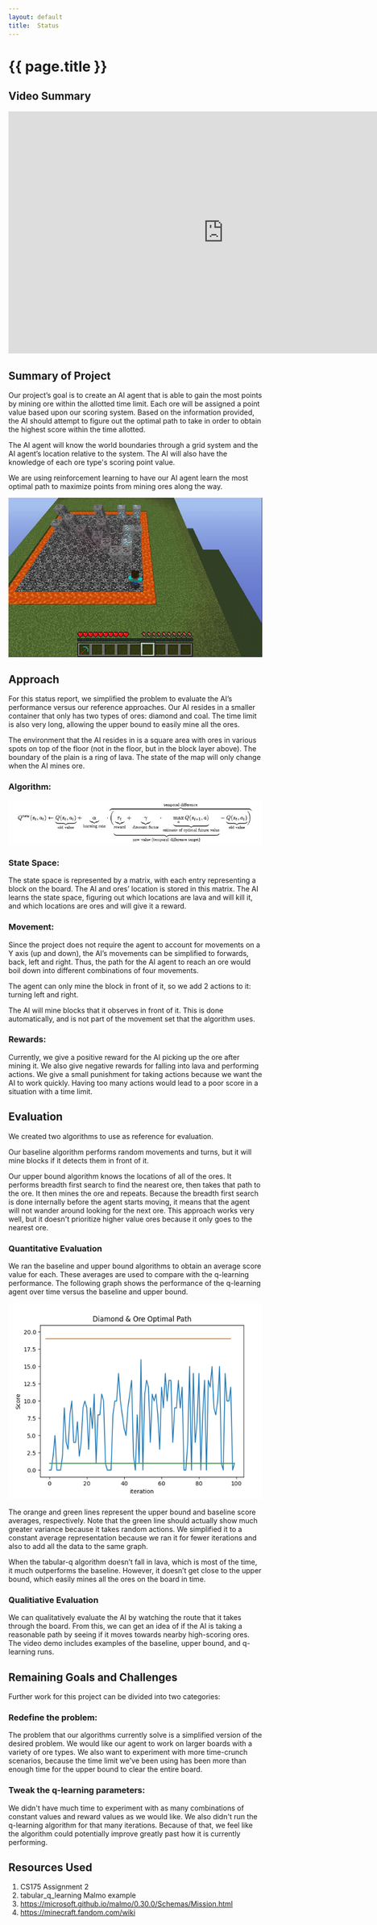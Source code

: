 ```yaml
---
layout: default
title:  Status
---
```


# {{ page.title }}

## Video Summary
<iframe width="854" height="480" src="https://www.youtube.com/embed/0GCA_a-loek" title="YouTube video player" frameborder="0" allow="accelerometer; autoplay; clipboard-write; encrypted-media; gyroscope; picture-in-picture" allowfullscreen></iframe>


## Summary of Project
Our project’s goal is to create an AI agent that is able to gain the most points by mining ore within the allotted time limit. Each ore will be assigned a point value based upon our scoring system. Based on the information provided, the AI should attempt to figure out the optimal path to take in order to obtain the highest score within the time allotted.

The AI agent will know the world boundaries through a grid system and the AI agent’s location relative to the system. The AI will also have the knowledge of each ore type's scoring point value.

We are using reinforcement learning to have our AI agent learn the most optimal path to maximize points from mining ores along the way.

<p align="center">
  <img src="img/environment.JPG">
</p>

## Approach
For this status report, we simplified the problem to evaluate the AI’s performance versus our reference approaches. Our AI resides in a smaller container that only has two types of ores: diamond and coal. The time limit is also very long, allowing the upper bound to easily mine all the ores.

The environment that the AI resides in is a square area with ores in various spots on top of the floor (not in the floor, but in the block layer above). The boundary of the plain is a ring of lava. The state of the map will only change when the AI mines ore.

### Algorithm:
<p align="center">
  <img src="img/qlearning_formula.JPG">
</p>

### State Space:
The state space is represented by a matrix, with each entry representing a block on the board. The AI and ores’ location is stored in this matrix. The AI learns the state space, figuring out which locations are lava and will kill it, and which locations are ores and will give it a reward.

### Movement:
Since the project does not require the agent to account for movements on a Y axis (up and down), the AI’s movements can be simplified to  forwards, back, left and right. Thus, the path for the AI agent to reach an ore would boil down into different combinations of four movements. 

The agent can only mine the block in front of it, so we add 2 actions to it: turning left and right.

The AI will mine blocks that it observes in front of it. This is done automatically, and is not part of the movement set that the algorithm uses.

### Rewards:
Currently, we give a positive reward for the AI picking up the ore after mining it. We also give negative rewards for falling into lava and performing actions. We give a small punishment for taking actions because we want the AI to work quickly. Having too many actions would lead to a poor score in a situation with a time limit.

## Evaluation
We created two algorithms to use as reference for evaluation.

Our baseline algorithm performs random movements and turns, but it will mine blocks if it detects them in front of it.

Our upper bound algorithm knows the locations of all of the ores. It performs breadth first search to find the nearest ore, then takes that path to the ore. It then mines the ore and repeats. Because the breadth first search is done internally before the agent starts moving, it means that the agent will not wander around looking for the next ore. This approach works very well, but it doesn't prioritize higher value ores because it only goes to the nearest ore.

### Quantitative Evaluation
We ran the baseline and upper bound algorithms to obtain an average score value for each. These averages are used to compare with the q-learning performance. The following graph shows the performance of the q-learning agent over time versus the baseline and upper bound.

<p align="center">
  <img src="img/status_graph.png">
</p>

The orange and green lines represent the upper bound and baseline score averages, respectively. Note that the green line should actually show much greater variance because it takes random actions. We simplified it to a constant average representation because we ran it for fewer iterations and also to add all the data to the same graph.

When the tabular-q algorithm doesn’t fall in lava, which is most of the time, it much outperforms the baseline. However, it doesn’t get close to the upper bound, which easily mines all the ores on the board in time.

### Qualitiative Evaluation
We can qualitatively evaluate the AI by watching the route that it takes through the board. From this, we can get an idea of if the AI is taking a reasonable path by seeing if it moves towards nearby high-scoring ores. The video demo includes examples of the baseline, upper bound, and q-learning runs.

## Remaining Goals and Challenges
Further work for this project can be divided into two categories:

### Redefine the problem:
The problem that our algorithms currently solve is a simplified version of the desired problem. We would like our agent to work on larger boards with a variety of ore types. We also want to experiment with more time-crunch scenarios, because the time limit we've been using has been more than enough time for the upper bound to clear the entire board.

### Tweak the q-learning parameters:
We didn't have much time to experiment with as many combinations of constant values and reward values as we would like. We also didn't run the q-learning algorithm for that many iterations. Because of that, we feel like the algorithm could potentially improve greatly past how it is currently performing.

## Resources Used
1. CS175 Assignment 2
2. tabular_q_learning Malmo example
3. https://microsoft.github.io/malmo/0.30.0/Schemas/Mission.html
4. https://minecraft.fandom.com/wiki

